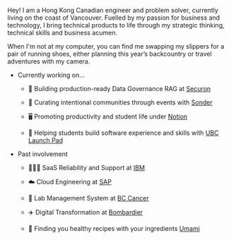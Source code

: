 
Hey! I am a Hong Kong Canadian engineer and problem solver, currently living on the coast of Vancouver. Fuelled by my passion for business and technology, I bring technical products to life through my strategic thinking, technical skills and business acumen.

When I'm not at my computer, you can find me swapping my slippers for a pair of running shoes, either planning this year’s backcountry or travel adventures with my camera.

- Currently working on...
  
  - 🤖 Building production-ready Data Governance RAG at [Securon](https://www.securon.co/)
    
  - 🌿 Curating intentional communities through events with [Sonder](https://www.hostsonder.com/)

  - 🖥️ Promoting productivity and student life under [Notion](https://www.notion.so/notion/Notion-Campus-Leaders-5817b00cbaa244bca9e0e498804cbab4)
 
  - 🏫 Helping students build software experience and skills with [UBC Launch Pad](https://www.ubclaunchpad.com/)

- Past involvement

  - 🧑🏻‍💻  SaaS Reliability and Support at [IBM](https://www.ibm.com/products/order-management)
  
  - ☁️  Cloud Engineering at [SAP](https://www.sap.com/canada/products/technology-platform/cloud-analytics.html)
  
  - 🧪  Lab Management System at [BC Cancer](https://mapcore.med.ubc.ca/)
  
  - ✈️ Digital Transformation at [Bombardier](https://bombardier.com/en/media/news/bombardier-launches-app-smart-link-plus-connected-aircraft-program)
 
  - 🍳 Finding you healthy recipes with your ingredients [Umami](https://apps.apple.com/ca/app/umami/id1610941911)

<!--
**TangMartin/TangMartin** is a ✨ _special_ ✨ repository because its `README.md` (this file) appears on your GitHub profile.

Here are some ideas to get you started:

- 🔭 I’m currently working on ...
- 🌱 I’m currently learning ...
- 👯 I’m looking to collaborate on ...
- 🤔 I’m looking for help with ...
- 💬 Ask me about ...
- 📫 How to reach me: ...
- 😄 Pronouns: ...
- ⚡ Fun fact: ...
-->
